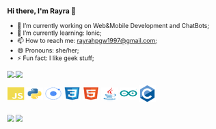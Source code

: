 ### Hi there, I'm Rayra 👋

- 🔭 I’m currently working on Web&Mobile Development and ChatBots;
- 🌱 I’m currently learning: Ionic; 
- 📫 How to reach me: rayrahpgw1997@gmail.com; 
- 😄 Pronouns: she/her; 
- ⚡ Fun fact: I like geek stuff;  

<div>
  <a href="https://github.com/rayratargdy/github-readme-stats">
  <img align="center" src="https://github-readme-stats.vercel.app/api?username=rayratargdy&show_icons=true&theme=dracula&include_all_comics=true&count_private=true"/>
  </a>
  <a href="https://github.com/rayratargy/convoychat">
  <img  align="center" src="https://github-readme-stats.vercel.app/api/top-langs/?username=rayratargdy&layout=compact&langs_count=16&theme=dracula"/>
  </a>
</div> 

<div style="display: inline_block"><br>
  <img align="center" alt="rayra-js" height="30" width="40" src="https://raw.githubusercontent.com/devicons/devicon/master/icons/javascript/javascript-plain.svg">
  <img align="center" alt="rayra-python" height="30" width="40" src="https://raw.githubusercontent.com/devicons/devicon/master/icons/python/python-original.svg">
  <img align="center" alt="rayra-ionic" height="30" width="40" src="https://raw.githubusercontent.com/devicons/devicon/master/icons/ionic/ionic-original.svg">
  <img align="center" alt="rayra-css" height="30" width="40" src="https://raw.githubusercontent.com/devicons/devicon/master/icons/css3/css3-original.svg">
  <img align="center" alt="rayra-html" height="30" width="40" src="https://raw.githubusercontent.com/devicons/devicon/master/icons/html5/html5-original.svg">
  <img align="center" alt="rayra-java" height="30" width="40" src="https://raw.githubusercontent.com/devicons/devicon/master/icons/java/java-original.svg">
  <img align="center" alt="rayra-arduino" height="30" width="40" src="https://raw.githubusercontent.com/devicons/devicon/master/icons/arduino/arduino-original.svg">
  <img align="center" alt="rayra-c height="30" width="40" src="https://raw.githubusercontent.com/devicons/devicon/master/icons/c/c-original.svg">
</div>
                                                                                                                                                
##
 <div>
  <a href="https://www.instagram.com/rayra_pereirax/" target="_blank"><img src="https://img.shields.io/badge/-Instagram-%23E4405F?style=for-the-                                      badge&logo=instagram&logoColor=white" target="_blank"></a>                
  <a href="https://www.linkedin.com/in/rayra-pereira-45a22b191" target="_blank"><img src="https://img.shields.io/badge/-LinkedIn-%230077B5?style=for-the-                              badge&logo=linkedin&logoColor=white" target="_blank"></a> 
  <a href="" target="_blank"<img src="for-the-badge&logo=instagram&logoColor=white" target="_blank"></a>
</div>                                                                                                                                                
                                                                                                                                               
   
